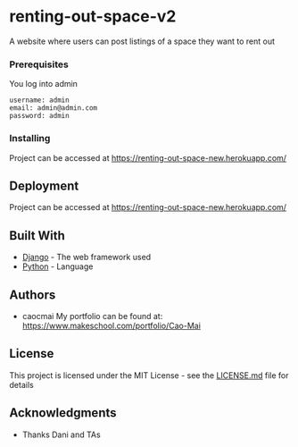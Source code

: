 # renting-out-space-v2

A website where users can post listings of a space they want to rent out

### Prerequisites

You log into admin 
```
username: admin
email: admin@admin.com
password: admin
```

### Installing

Project can be accessed at https://renting-out-space-new.herokuapp.com/

## Deployment

Project can be accessed at https://renting-out-space-new.herokuapp.com/

## Built With

* [Django](https://www.djangoproject.com/) - The web framework used
* [Python](https://www.python.org/) - Language


## Authors

* caocmai
My portfolio can be found at:
https://www.makeschool.com/portfolio/Cao-Mai

## License

This project is licensed under the MIT License - see the [LICENSE.md](LICENSE.md) file for details

## Acknowledgments

* Thanks Dani and TAs
